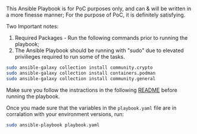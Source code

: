 This Ansible Playbook is for PoC purposes only, and can & will be written in a more finesse manner; 
For the purpose of PoC, it is definitely satisfying.

Two Important notes:
1. Required Packages - Run the following commands prior to running the playbook; 
2. The Ansible Playbook should be running with "sudo" due to elevated privilieges required to run some of the tasks.


```bash
sudo ansible-galaxy collection install community.crypto
sudo ansible-galaxy collection install containers.podman
sudo ansible-galaxy collection install community.general 
```

Make sure you follow the instractions in the following [README](roles/deploy-local-registry/tasks/README.md) before running the playbook.

Once you made sure that the variables in the `playbook.yaml` file are in corralation with your environment versions, run:
```bash
sudo ansible-playbook playbook.yaml
```

